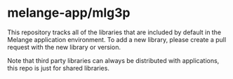 # melange-app/mlg3p

This repository tracks all of the libraries that are included by
default in the Melange application environment. To add a new library,
please create a pull request with the new library or version.

Note that third party libraries can always be distributed with
applications, this repo is just for shared libraries.
